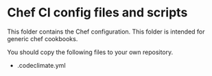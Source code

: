 # Chef CI config files and scripts

This folder contains the Chef configuration. This folder is intended for generic chef cookbooks.

You should copy the following files to your own repository.

* .codeclimate.yml